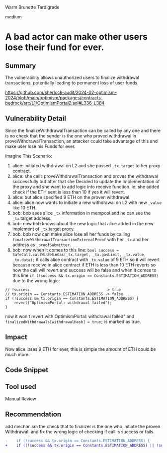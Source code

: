 Warm Brunette Tardigrade

medium

# A bad actor can make other users lose their fund for ever.

## Summary
The vulnerability allows unauthorized users to finalize withdrawal transactions, potentially leading to permanent loss of user funds.

https://github.com/sherlock-audit/2024-02-optimism-2024/blob/main/optimism/packages/contracts-bedrock/src/L1/OptimismPortal2.sol#L336-L384


## Vulnerability Detail

Since the finalizeWithdrawalTransaction can be called by any one and there is no check that the sender 
is the one who proved withdrawal in proveWithdrawalTransaction, an attacker could take advantage of this 
and make user lose his Funds for ever.

Imagine This Scenario: 

1) alice: initiated withdrawal on L2 and she passed `_tx.target` to her proxy contract.
2) alice: she calls proveWithdrawalTransaction and proves the withdrawal successfully but after that she Decided to update the Implementation of the proxy and she want to add logic into receive function.  ie: she added check if the ETH sent is less than 10 if yes it will revert.
3) alice: but alice specified 9 ETH on the proven withdrawal.
4) alice: alice now wants to initiate a new withdrawal on L2 with new `_value` like 10 ETH.
5) bob:   bob sees alice `_tx` information in mempool and he can see the `_tx`.target address.
6) bob:   now bob knows about the new logic that alice added in the new implement of `_tx`.target proxy.
7) bob:   bob now can make alice lose all her funds by calling `finalizeWithdrawalTransactionExternalProof`
       with her `_tx` and her address as `_proofSubmitter`.
8) bob:   now when it comes to this line: `bool success = SafeCall.callWithMinGas(_tx.target, _tx.gasLimit, _tx.value, _tx.data);`
       it calls alice contract with `_tx.value` of 9 ETH so it will revert because receive in alice contract 
       if ETH is less than 10 ETH reverts so now the call will revert and success will be false 
       and when it comes to this line `if (!success && tx.origin == Constants.ESTIMATION_ADDRESS)`
       due to the wrong logic: 
```solidity
// !success                                  -> true
// tx.origin == Constants.ESTIMATION_ADDRESS -> false
if (!success && tx.origin == Constants.ESTIMATION_ADDRESS) {
    revert("OptimismPortal: withdrawal failed");
}
```


now it won't revert with OptimismPortal: withdrawal failed" and `finalizedWithdrawals[withdrawalHash] = true;` is marked as true. 

## Impact

Now alice loses 9 ETH for ever, this is simple the amount of ETH could be much more.

## Code Snippet

## Tool used

Manual Review

## Recommendation

add mechanism the check that to finalizer is the one who initiate the proven Withdrawal.
and fix the wrong logic of checking if call is success or fails.

```diff
-    if (!success && tx.origin == Constants.ESTIMATION_ADDRESS) {
+    if ((!success && tx.origin == Constants.ESTIMATION_ADDRESS) || !success) {
```
